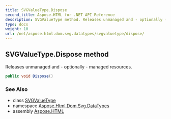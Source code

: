 ```yaml
---
title: SVGValueType.Dispose
second_title: Aspose.HTML for .NET API Reference
description: SVGValueType method. Releases unmanaged and - optionally - managed resources
type: docs
weight: 10
url: /net/aspose.html.dom.svg.datatypes/svgvaluetype/dispose/
---
```

## SVGValueType.Dispose method

Releases unmanaged and - optionally - managed resources.

```csharp
public void Dispose()
```

### See Also

* class [SVGValueType](../)
* namespace [Aspose.Html.Dom.Svg.DataTypes](../../svgvaluetype/)
* assembly [Aspose.HTML](../../../)
